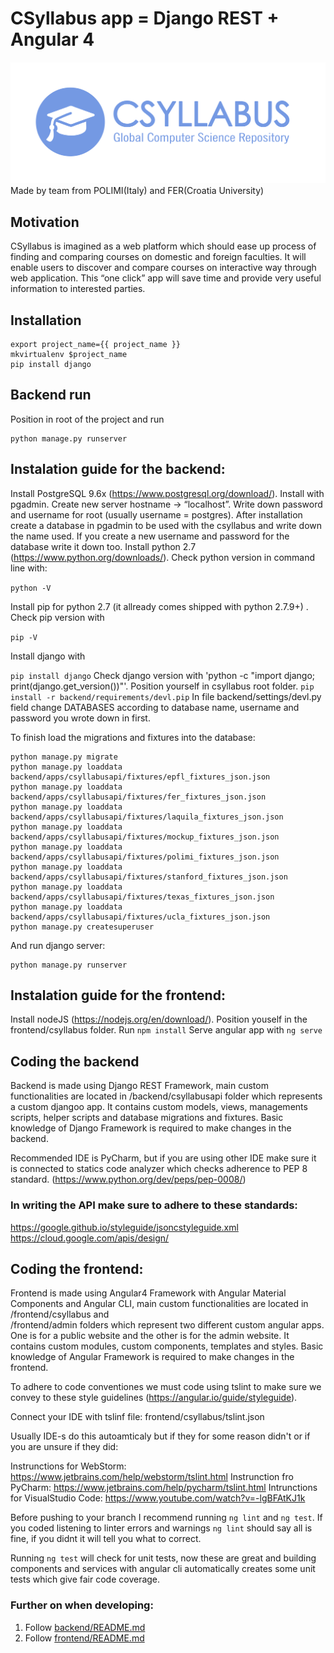 # CSyllabus app = Django REST + Angular 4
![screenshot](screenshot.png)
Made by team from POLIMI(Italy) and FER(Croatia University)

## Motivation
 CSyllabus is imagined as a web platform which should  ease up process of finding and comparing courses on domestic and foreign faculties.
 It will enable users to discover and compare courses on interactive way through web application.
 This “one click” app will save time and provide very useful information to interested parties.

## Installation
```
export project_name={{ project_name }}
mkvirtualenv $project_name
pip install django
```



## Backend run
Position in root of the project and run
```
python manage.py runserver
```

## Instalation guide for the backend:

Install PostgreSQL 9.6x (https://www.postgresql.org/download/).
Install with pgadmin.
Create new server hostname -> “localhost”.
Write down password and username for root (usually username = postgres).
After installation create a database in pgadmin to be used with the csyllabus and write down the name used.
If you create a new username and password for the database write it down too.
Install python 2.7 (https://www.python.org/downloads/).
Check python version in command line with:

```python -V```

Install pip for python 2.7 (it allready comes shipped with python 2.7.9+) .
Check pip version with 

```pip -V```


Install django with 

```pip install django```
Check django version with 'python -c "import django; print(django.get_version())"'.
Position yourself in csyllabus root folder.
```pip install -r backend/requirements/devl.pip```
In file backend/settings/devl.py field  change DATABASES according to database name, username and password you wrote down in first.

To finish load the migrations and fixtures into the database:
```
python manage.py migrate
python manage.py loaddata backend/apps/csyllabusapi/fixtures/epfl_fixtures_json.json
python manage.py loaddata backend/apps/csyllabusapi/fixtures/fer_fixtures_json.json
python manage.py loaddata backend/apps/csyllabusapi/fixtures/laquila_fixtures_json.json
python manage.py loaddata backend/apps/csyllabusapi/fixtures/mockup_fixtures_json.json
python manage.py loaddata backend/apps/csyllabusapi/fixtures/polimi_fixtures_json.json
python manage.py loaddata backend/apps/csyllabusapi/fixtures/stanford_fixtures_json.json
python manage.py loaddata backend/apps/csyllabusapi/fixtures/texas_fixtures_json.json
python manage.py loaddata backend/apps/csyllabusapi/fixtures/ucla_fixtures_json.json
python manage.py createsuperuser
```

And run django server:
```
python manage.py runserver
```


## Instalation guide for the frontend:

Install nodeJS (https://nodejs.org/en/download/).
Position youself in the frontend/csyllabus folder.
Run ```npm install```
Serve angular app with ```ng serve```


## Coding the backend

Backend is made using Django REST Framework, main custom functionalities are located in /backend/csyllabusapi folder which
represents a custom djangoo app. It contains custom models, views, managements scripts, helper scripts and database migrations and fixtures.
Basic knowledge of Django Framework is required to make changes in the backend.


Recommended IDE is PyCharm, but if you are using other IDE make sure it is connected to statics code analyzer which checks adherence to PEP 8 standard. (https://www.python.org/dev/peps/pep-0008/)

### In writing the API make sure to adhere to these standards:
https://google.github.io/styleguide/jsoncstyleguide.xml
https://cloud.google.com/apis/design/


## Coding the frontend:

Frontend is made using Angular4 Framework with Angular Material Components and Angular CLI, main custom functionalities are located in /frontend/csyllabus and  
/frontend/admin folders which represent two different custom angular apps. One is for a public website and the other is for the admin website.
It contains custom modules, custom components, templates and styles. Basic knowledge of Angular Framework is required to make changes in the frontend.

To adhere to code conventiones we must code using tslint to make sure we convey to these style guidelines (https://angular.io/guide/styleguide).

Connect your IDE with tslinf file: frontend/csyllabus/tslint.json

Usually IDE-s do this autoamticaly but if they for some reason didn't or if you are unsure if they did:
    
Instrunctions for WebStorm:
    https://www.jetbrains.com/help/webstorm/tslint.html
Instrunction fro PyCharm:
    https://www.jetbrains.com/help/pycharm/tslint.html
Intrunctions for VisualStudio Code:
    https://www.youtube.com/watch?v=-lgBFAtKJ1k

Before pushing to your branch I recommend running ```ng lint``` and ```ng test```.
If you coded listening to linter errors and warnings ```ng lint``` should say all is fine, if you didnt it will tell you what to correct.

Running ```ng test``` will check for unit tests, now these are great and building components and services with angular cli automatically creates some unit tests which give fair code coverage.

### Further on when developing:
1. Follow [backend/README.md](backend/README.md)
1. Follow [frontend/README.md](frontend/README.md)
